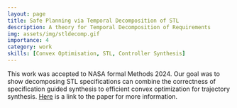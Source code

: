 ```yaml
---
layout: page
title: Safe Planning via Temporal Decomposition of STL
description: A theory for Temporal Decomposition of Requirements 
img: assets/img/stldecomp.gif
importance: 4
category: work
skills: [Convex Optimisation, STL, Controller Synthesis]
---
```

This work was accepted to NASA formal Methods 2024. Our goal was to show decomposing STL specifications can combine the correctness of specification guided synthesis to efficient convex optimization for trajectory synthesis. [Here](https://arxiv.org/abs/2403.10554) is a link to the paper for more information. 
